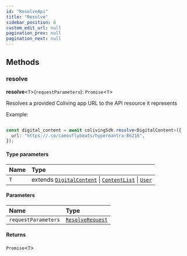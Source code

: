```yaml
---
id: "ResolveApi"
title: "Resolve"
sidebar_position: 0
custom_edit_url: null
pagination_prev: null
pagination_next: null
---
```


## Methods

### resolve

**resolve**<`T`\>(`requestParameters`): `Promise`<`T`\>

Resolves a provided Coliving app URL to the API resource it represents

Example:

```typescript

const digital_content = await colivingSdk.resolve<DigitalContent>({
  url: "https://.co/camouflybeats/hypermantra-86216",
});

```

#### Type parameters

| Name | Type |
| :------ | :------ |
| `T` | extends [`DigitalContent`](../interfaces/DigitalContent.md) \| [`ContentList`](../interfaces/ContentList.md) \| [`User`](../interfaces/User.md) |

#### Parameters

| Name | Type |
| :------ | :------ |
| `requestParameters` | [`ResolveRequest`](../interfaces/ResolveRequest.md) |

#### Returns

`Promise`<`T`\>
